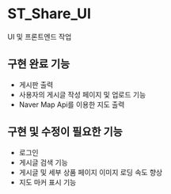 # ST_Share_UI

UI 및 프론트엔드 작업

## 구현 완료 기능
- 게시판 출력
- 사용자의 게시글 작성 페이지 및 업로드 기능
- Naver Map Api를 이용한 지도 출력

## 구현 및 수정이 필요한 기능
- 로그인 
- 게시글 검색 기능
- 게시글 및 세부 상품 페이지 이미지 로딩 속도 향상
- 지도 마커 표시 기능

